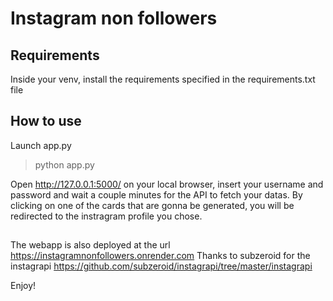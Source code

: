 # Instagram non followers

## Requirements

Inside your venv, install the requirements specified in the requirements.txt file

## How to use

Launch app.py

> python app.py

Open http://127.0.0.1:5000/ on your local browser, insert your username and password and wait a couple minutes for the API to fetch your datas.
By clicking on one of the cards that are gonna be generated, you will be redirected to the instragram profile you chose.

##

The webapp is also deployed at the url https://instagramnonfollowers.onrender.com
Thanks to subzeroid for the instagrapi https://github.com/subzeroid/instagrapi/tree/master/instagrapi

Enjoy!
